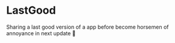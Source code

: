 # LastGood
Sharing a last good version of a app before become horsemen of annoyance in next update 🗿
